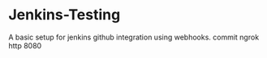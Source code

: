 # Jenkins-Testing
A basic setup for jenkins github integration using webhooks.
commit 
ngrok http 8080
